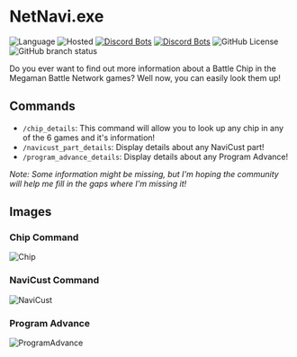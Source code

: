 # NetNavi.exe

![Language](https://img.shields.io/badge/Discord_Library-discord_py_interactions-blue) ![Hosted](https://img.shields.io/badge/Hosted_On-Railways-black) [![Discord Bots](https://top.gg/api/widget/status/1093221391765098567.svg)](https://top.gg/bot/1093221391765098567) [![Discord Bots](https://top.gg/api/widget/servers/1093221391765098567.svg)](https://top.gg/bot/1093221391765098567) ![GitHub License](https://img.shields.io/github/license/Dillonzer/cardbuddy) ![GitHub branch status](https://img.shields.io/github/checks-status/dillonzer/cardbuddy/main)

Do you ever want to find out more information about a Battle Chip in the Megaman Battle Network games? Well now, you can easily look them up!

## Commands
- `/chip_details`: This command will allow you to look up any chip in any of the 6 games and it's information!
- `/navicust_part_details`: Display details about any NaviCust part!
- `/program_advance_details`: Display details about any Program Advance!

_Note: Some information might be missing, but I'm hoping the community will help me fill in the gaps where I'm missing it!_

## Images
### Chip Command
![Chip](https://pkmn-tcg-api-images.sfo2.cdn.digitaloceanspaces.com/!Logos/chip%20detail.png)

### NaviCust Command
![NaviCust](https://pkmn-tcg-api-images.sfo2.cdn.digitaloceanspaces.com/!Logos/navicrust.png)

### Program Advance
![ProgramAdvance](https://pkmn-tcg-api-images.sfo2.cdn.digitaloceanspaces.com/!Logos/programadvance.png)